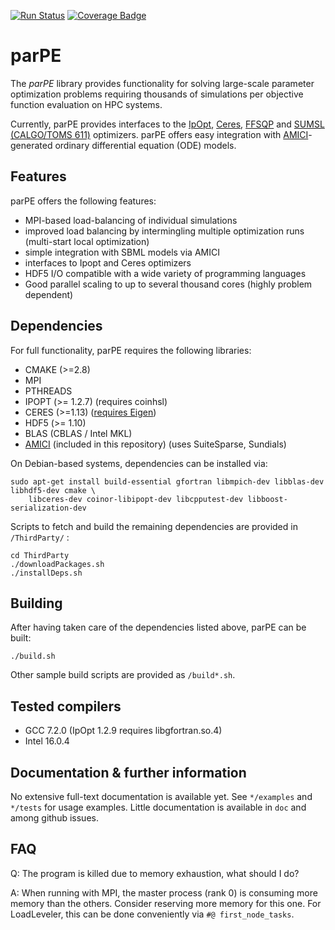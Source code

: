  [![Run Status](https://api.shippable.com/projects/59463d3e8993d7070010407b/badge?branch=master)](https://app.shippable.com/github/dweindl/parPE)
 [![Coverage Badge](https://api.shippable.com/projects/59463d3e8993d7070010407b/coverageBadge?branch=master)](https://app.shippable.com/github/dweindl/parPE) 

# parPE

The *parPE* library provides functionality for solving large-scale parameter optimization
problems requiring thousands of simulations per objective function evaluation on HPC systems.

Currently, parPE provides interfaces to the
[IpOpt](http://www.coin-or.org/Ipopt/),
[Ceres](http://ceres-solver.org/),
[FFSQP](https://www.isr.umd.edu/news/news_story.php?id=4088) and
[SUMSL (CALGO/TOMS 611)](http://www.netlib.org/toms/index.html)
optimizers. parPE offers easy integration with
[AMICI](https://github.com/ICB-DCM/AMICI)-generated ordinary differential equation (ODE) models.

## Features

parPE offers the following features:

* MPI-based load-balancing of individual simulations
* improved load balancing by intermingling multiple optimization runs (multi-start local optimization)
* simple integration with SBML models via AMICI
* interfaces to Ipopt and Ceres optimizers
* HDF5 I/O compatible with a wide variety of programming languages
* Good parallel scaling to up to several thousand cores (highly problem dependent)

## Dependencies

For full functionality, parPE requires the following libraries:

* CMAKE (>=2.8)
* MPI
* PTHREADS
* IPOPT (>= 1.2.7) (requires coinhsl)
* CERES (>=1.13) ([requires Eigen](http://ceres-solver.org/installation.html#dependencies))
* HDF5 (>= 1.10)
* BLAS (CBLAS / Intel MKL)
* [AMICI](https://github.com/ICB-DCM/AMICI) (included in this repository) (uses SuiteSparse, Sundials)

On Debian-based systems, dependencies can be installed via:
```
sudo apt-get install build-essential gfortran libmpich-dev libblas-dev libhdf5-dev cmake \
    libceres-dev coinor-libipopt-dev libcpputest-dev libboost-serialization-dev
```

Scripts to fetch and build the remaining dependencies are provided in `/ThirdParty/` :

```
cd ThirdParty
./downloadPackages.sh
./installDeps.sh
```

## Building

After having taken care of the dependencies listed above, parPE can be built: 

```
./build.sh
```

Other sample build scripts are provided as `/build*.sh`.

## Tested compilers

* GCC 7.2.0 (IpOpt 1.2.9 requires libgfortran.so.4)
* Intel 16.0.4


## Documentation & further information

No extensive full-text documentation is available yet. See `*/examples` and `*/tests` for usage examples. 
Little documentation is available in `doc` and among github issues. 

## FAQ

Q: The program is killed due to memory exhaustion, what should I do?

A: When running with MPI, the master process (rank 0) is consuming more memory than the others.
Consider reserving more memory for this one. For LoadLeveler, this can be done conveniently via
`#@ first_node_tasks`.
